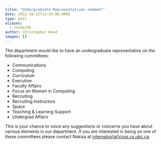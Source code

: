 ```yaml
---
title: "Undergraduate Representatives needed!"
date: 2012-10-21T22:34:00.000Z
type: post
aliases:
  - /node/65
author: Christopher Head
images: []
---
```


<div class="field field-name-body field-type-text-with-summary field-label-hidden"><div class="field-items"><div class="field-item even"><p>The department would like to have an undergraduate representative on the following committees:</p>
<ul>
<li>Communications
</li><li>Computing
</li><li>Curriculum
</li><li>Executive
</li><li>Faculty Affairs
</li><li>Focus on Women in Computing
</li><li>Recruiting
</li><li>Recruiting Instructors
</li><li>Space
</li><li>Teaching &amp; Learning Support
</li><li>Undergrad Affairs
</li></ul>
<p>This is your chance to voice any suggestions or concerns you have about various elements in our department.  If you are interested in being on one of these committees please contact Nakisa at <a href="/cdn-cgi/l/email-protection#452c2b3120372b2429333505263636366b26366b3027266b2624">internalvp[at]csss.cs.ubc.ca</a>.</p>
</div></div></div>    <footer>
          </footer>
